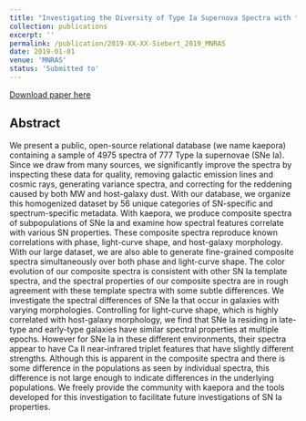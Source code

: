 ```yaml
---
title: "Investigating the Diversity of Type Ia Supernova Spectra with the Open-Source Relational Database Kaepora"
collection: publications
excerpt: ''
permalink: /publication/2019-XX-XX-Siebert_2019_MNRAS
date: 2019-01-01
venue: 'MNRAS'
status: 'Submitted to'
---
```


[Download paper here](http://msiebert1.github.io/files/Siebert_2019_MNRAS_XX.pdf)

Abstract
--------
We present a public, open-source relational database (we name kaepora) containing a sample of 4975 spectra of 777 Type Ia supernovae (SNe Ia). Since we draw from many sources, we significantly improve the spectra by inspecting these data for quality, removing galactic emission lines and cosmic rays, generating variance spectra, and correcting for the reddening caused by both MW and host-galaxy dust. With our database, we organize this homogenized dataset by 56 unique categories of SN-specific and spectrum-specific metadata. With kaepora, we produce composite spectra of subpopulations of SNe Ia and examine how spectral features correlate with various SN properties. These composite spectra reproduce known correlations with phase, light-curve shape, and host-galaxy morphology. With our large dataset, we are also able to generate fine-grained composite spectra simultaneously over both phase and light-curve shape. The color evolution of our composite spectra is consistent with other SN Ia template spectra, and the spectral properties of our composite spectra are in rough agreement with these template spectra with some subtle differences. We investigate the spectral differences of SNe Ia that occur in galaxies with varying morphologies. Controlling for light-curve shape, which is highly correlated with host-galaxy morphology, we find that SNe Ia residing in late-type and early-type galaxies have similar spectral properties at multiple epochs. However for SNe Ia in these different environments, their spectra appear to have Ca II near-infrared triplet features that have slightly different strengths. Although this is apparent in the composite spectra and there is some difference in the populations as seen by individual spectra, this difference is not large enough to indicate differences in the underlying populations. We freely provide the community with kaepora and the tools developed for this investigation to facilitate future investigations of SN Ia properties.
